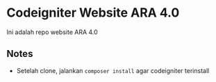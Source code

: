 # Codeigniter Website ARA 4.0
Ini adalah repo website ARA 4.0
## Notes
- Setelah clone, jalankan `composer install` agar codeigniter terinstall